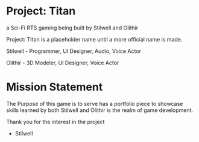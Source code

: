 # Project: Titan
a Sci-Fi RTS gaming being built by Stilwell and Olithir

Project: TItan is a placeholder name until a more official name is made.

Stilwell - Programmer, UI Designer, Audio, Voice Actor

Olithir - 3D Modeler, UI Designer, Voice Actor

# Mission Statement
The Purpose of this game is to serve has a portfolio piece to showcase skills learned by both 
Stilwell and Olithir is the realm of game development.

Thank you for the interest in the project
- Stilwell
